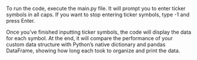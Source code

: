 To run the code, execute the main.py file. It will prompt you to enter ticker symbols in all caps. If you want to stop entering ticker symbols, type -1 and press Enter.

Once you’ve finished inputting ticker symbols, the code will display the data for each symbol. At the end, it will compare the performance of your custom data structure with Python’s native dictionary and pandas DataFrame, showing how long each took to organize and print the data.
